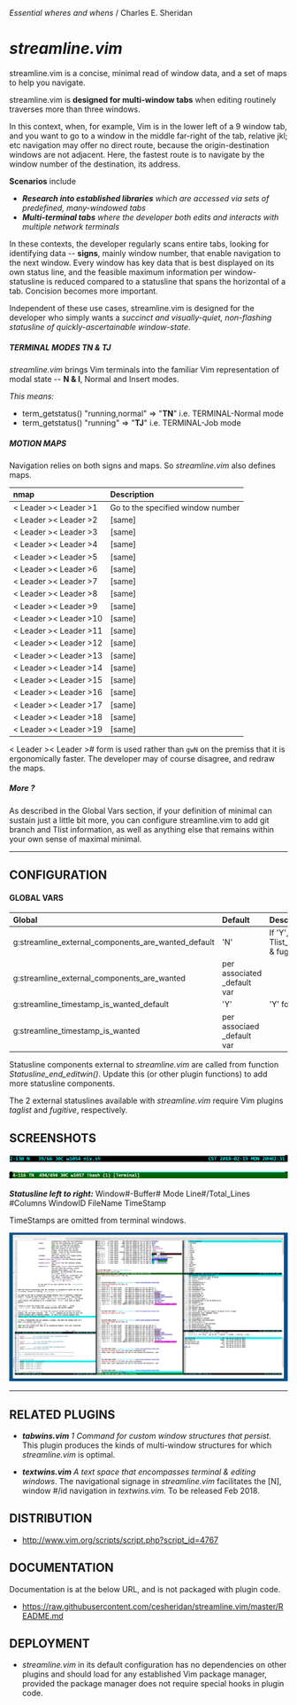_Essential wheres and whens_ / Charles E. Sheridan

# _streamline.vim_

streamline.vim is a concise, minimal read of window data, and a set of maps to help you navigate.

streamline.vim is **designed for multi-window tabs** when editing routinely traverses more than three windows.  

In this context, when, for example, Vim is in the lower left of a 9 window tab, and you want to go to a window in the middle far-right of the tab, relative jkl; etc navigation may offer no direct route, because the origin-destination windows are not adjacent.  Here, the fastest route is to navigate by the window number of the destination, its address.

**Scenarios** include 
* _**Research into established libraries** which are accessed via sets of predefined, many-windowed tabs_ 
* _**Multi-terminal tabs** where the developer both edits and interacts with multiple network terminals_

In these contexts, the developer regularly scans entire tabs, looking for identifying data -- **signs**, mainly window number, that enable navigation to the next window.  Every window has key data that is best displayed on its own status line, and the feasible maximum information per window-statusline is reduced compared to a statusline that spans the horizontal of a tab. Concision becomes more important.

Independent of these use cases, streamline.vim is designed for the developer who simply wants a _succinct and visually-quiet, non-flashing statusline of quickly-ascertainable window-state_.


##### TERMINAL MODES TN & TJ
_streamline.vim_ brings Vim terminals into the familiar Vim representation of modal state -- **N & I**, Normal and Insert modes.

_This means:_
 
* term_getstatus() "running,normal" => "**TN**" i.e. TERMINAL-Normal mode
* term_getstatus() "running"        => "**TJ**" i.e. TERMINAL-Job mode

##### MOTION MAPS

Navigation relies on both signs and maps.  So _streamline.vim_ also defines maps.

| nmap |  Description | 
| :--- | :--- | 
|< Leader >< Leader >1 |Go to the specified window number|
|< Leader >< Leader >2 |[same]|
|< Leader >< Leader >3 |[same]|
|< Leader >< Leader >4 |[same]|
|< Leader >< Leader >5 |[same]|
|< Leader >< Leader >6 |[same]|
|< Leader >< Leader >7 |[same]|
|< Leader >< Leader >8 |[same]|
|< Leader >< Leader >9 |[same]|
|< Leader >< Leader >10|[same]|
|< Leader >< Leader >11|[same]|
|< Leader >< Leader >12|[same]|
|< Leader >< Leader >13|[same]|
|< Leader >< Leader >14|[same]|
|< Leader >< Leader >15|[same]|
|< Leader >< Leader >16|[same]|
|< Leader >< Leader >17|[same]|
|< Leader >< Leader >18|[same]|
|< Leader >< Leader >19|[same]|

< Leader >< Leader ># form is used rather than `gwN` on the premiss that it is ergonomically faster.  The developer may of course disagree, and redraw the maps.

##### More ?
As described in the Global Vars section, if your definition of minimal can sustain just a little bit more, you can configure streamline.vim to add git branch and Tlist information, as well as anything else that remains within your own sense of maximal minimal.
___

## CONFIGURATION
#### GLOBAL VARS

| Global | Default |  Description | 
| :--- |  :--- | :--- | 
|g:streamline_external_components_are_wanted_default |'N' | If 'Y', statusline includes Tlist_Get_Tagname_By_Line() & fugitive#statusline() |
|g:streamline_external_components_are_wanted| per associated _default var ||
|g:streamline_timestamp_is_wanted_default|'Y' | 'Y' for timestamp display  |
|g:streamline_timestamp_is_wanted|  per associaed _default var |||

Statusline components external to _streamline.vim_  are called from function *Statusline_end_editwin()*.  Update this (or other plugin functions) to add more statusline components.

The 2 external statuslines available with _streamline.vim_ require Vim plugins _taglist_ and _fugitive_, respectively.


## SCREENSHOTS

[n]: ./doc/images/streamline.n.jpg?raw=true  "n"
![alt text][n]

[tn]: ./doc/images/streamline.tn.jpg?raw=true  "tn"
![alt text][tn]

_**Statusline left to right:**_ Window#-Buffer# Mode Line#/Total_Lines #Columns WindowID FileName TimeStamp

TimeStamps are omitted from terminal windows.

[8windows]: ./doc/images/streamline.8windows.jpg?raw=true  "8windows"
![alt text][8windows]
___

## RELATED PLUGINS
*  _**tabwins.vim** 1 Command for custom window structures that persist._  This plugin produces the kinds of multi-window structures for which _streamline.vim_ is optimal.

*  _**textwins.vim** A text space that encompasses terminal & editing windows_.  The navigational signage in _streamline.vim_ facilitates the \[N\], window #/id navigation in _textwins.vim._  To be released Feb 2018. 

## DISTRIBUTION
* http://www.vim.org/scripts/script.php?script_id=4767

## DOCUMENTATION
Documentation is at the below URL, and is not packaged with plugin code.
* https://raw.githubusercontent.com/cesheridan/streamline.vim/master/README.md

## DEPLOYMENT
* _streamline.vim_ in its default configuration has no dependencies on other plugins and should load for any established Vim package manager, provided the package manager does not require special hooks in plugin code.  
